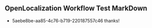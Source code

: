 ## OpenLocalization Workflow Test MarkDown
* 5aebe8be-aa85-4c76-b719-220187557c46 thanks!

<!--HONumber=Sep16_HO1-->


